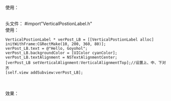 使用：

</br>
头文件：
	#import"VerticalPostionLabel.h"
    
</br>
使用：
    
    VerticalPostionLabel * verPost_LB = [[VerticalPostionLabel alloc] initWithFrame:CGRectMake(10, 200, 360, 80)];
    verPost_LB.text = @"Hello, Goyohol";
    verPost_LB.backgroundColor = [UIColor cyanColor];
    verPost_LB.textAlignment = NSTextAlignmentCenter;
    [verPost_LB setVerticalAlignment:VerticalAlignmentTop];//设置上、中、下对齐
    [self.view addSubview:verPost_LB];
    
    
</br>
</br>
效果：
